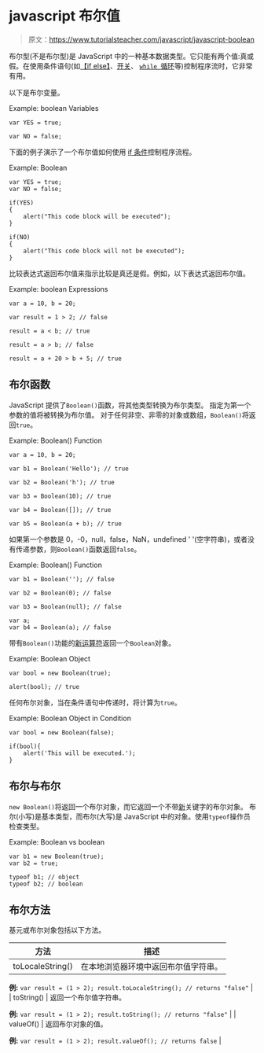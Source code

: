 # javascript 布尔值

> 原文：<https://www.tutorialsteacher.com/javascript/javascript-boolean>

布尔型(不是布尔型)是 JavaScript 中的一种基本数据类型。它只能有两个值:真或假。在使用条件语句(如[【if else】](/javascript/javascript-if-else-condition)、[开关](/javascript/javascript-switch)、 [`while `循环](/javascript/javascript-while-loop)等)控制程序流时，它非常有用。

以下是布尔变量。

Example: boolean Variables

```
var YES = true;

var NO = false; 
```

下面的例子演示了一个布尔值如何使用 [if 条件](/javascript/javascript-if-else-condition)控制程序流程。

Example: Boolean

```
var YES = true;
var NO = false;

if(YES)
{
    alert("This code block will be executed");
}

if(NO)
{
    alert("This code block will not be executed");
} 
```

比较表达式返回布尔值来指示比较是真还是假。例如，以下表达式返回布尔值。

Example: boolean Expressions

```
var a = 10, b = 20;

var result = 1 > 2; // false

result = a < b; // true

result = a > b; // false

result = a + 20 > b + 5; // true 
```

## 布尔函数

JavaScript 提供了`Boolean()`函数，将其他类型转换为布尔类型。 指定为第一个参数的值将被转换为布尔值。 对于任何非空、非零的对象或数组，`Boolean()`将返回`true`。

Example: Boolean() Function

```
var a = 10, b = 20;

var b1 = Boolean('Hello'); // true

var b2 = Boolean('h'); // true

var b3 = Boolean(10); // true

var b4 = Boolean([]); // true

var b5 = Boolean(a + b); // true 
```

如果第一个参数是 0，-0，null，false，NaN，undefined ' '(空字符串)，或者没有传递参数，则`Boolean()`函数返回`false`。

Example: Boolean() Function

```
var b1 = Boolean(''); // false

var b2 = Boolean(0); // false

var b3 = Boolean(null); // false

var a;
var b4 = Boolean(a); // false 
```

带有`Boolean()`功能的[新运算符](/javascript/new-keyword-in-javascript)返回一个`Boolean`对象。

Example: Boolean Object

```
var bool = new Boolean(true);

alert(bool); // true 
```

任何布尔对象，当在条件语句中传递时，将计算为`true`。

Example: Boolean Object in Condition

```
var bool = new Boolean(false);

if(bool){
    alert('This will be executed.');
} 
```

## 布尔与布尔

`new Boolean()`将返回一个布尔对象，而它返回一个不带[新](/javascript/new-keyword-in-javascript)关键字的布尔对象。 布尔(小写)是基本类型，而布尔(大写)是 JavaScript 中的对象。使用`typeof`操作员检查类型。

Example: Boolean vs boolean

```
var b1 = new Boolean(true);
var b2 = true;

typeof b1; // object
typeof b2; // boolean 
```

## 布尔方法

基元或布尔对象包括以下方法。

| 方法 | 描述 |
| --- | --- |
| toLocaleString() | 在本地浏览器环境中返回布尔值字符串。

**例:** `var result = (1 > 2); result.toLocaleString(); // returns "false"` |
| toString() | 返回一个布尔值字符串。

**例:** `var result = (1 > 2); result.toString(); // returns "false"` |
| valueOf() | 返回布尔对象的值。

**例:** `var result = (1 > 2); result.valueOf(); // returns false` |